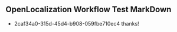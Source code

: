 ## OpenLocalization Workflow Test MarkDown
* 2caf34a0-315d-45d4-b908-059fbe710ec4 thanks!

<!--HONumber=Sep16_HO1-->


